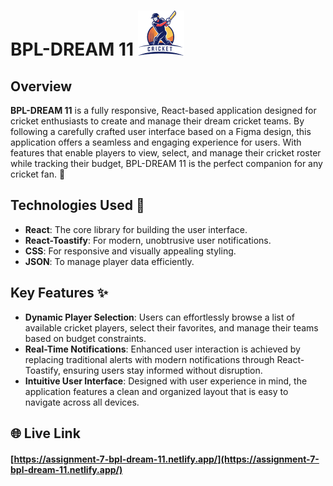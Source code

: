 # BPL-DREAM 11 ![BPL-DREAM 11 Logo](./src/assets/logo.png) 

## Overview
**BPL-DREAM 11** is a fully responsive, React-based application designed for cricket enthusiasts to create and manage their dream cricket teams. By following a carefully crafted user interface based on a Figma design, this application offers a seamless and engaging experience for users. With features that enable players to view, select, and manage their cricket roster while tracking their budget, BPL-DREAM 11 is the perfect companion for any cricket fan. 🏏

## Technologies Used 🔧
- **React**: The core library for building the user interface.
- **React-Toastify**: For modern, unobtrusive user notifications.
- **CSS**: For responsive and visually appealing styling.
- **JSON**: To manage player data efficiently.

## Key Features ✨
- **Dynamic Player Selection**: Users can effortlessly browse a list of available cricket players, select their favorites, and manage their teams based on budget constraints.
- **Real-Time Notifications**: Enhanced user interaction is achieved by replacing traditional alerts with modern notifications through React-Toastify, ensuring users stay informed without disruption.
- **Intuitive User Interface**: Designed with user experience in mind, the application features a clean and organized layout that is easy to navigate across all devices.

## 🌐 Live Link

#### [https://assignment-7-bpl-dream-11.netlify.app/](https://assignment-7-bpl-dream-11.netlify.app/)
